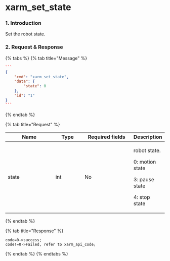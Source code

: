 # xarm\_set\_state

### 1. Introduction

Set the robot state.

### 2. Request & Response

{% tabs %}
{% tab title="Message" %}
````json
```
{
    "cmd": "xarm_set_state",
    "data": {
        "state": 0
    },
    "id": "1"
}
```
````
{% endtab %}

{% tab title="Request" %}
<table data-full-width="true"><thead><tr><th width="142">Name</th><th width="79">Type</th><th width="144">Required fields</th><th>Description</th></tr></thead><tbody><tr><td>state</td><td>int</td><td>No</td><td><p>robot state. </p><p>0: motion state</p><p>3: pause state</p><p>4: stop state </p></td></tr></tbody></table>
{% endtab %}

{% tab title="Response" %}
```
code=0->success;
code!=0->Failed, refer to xarm_api_code;
```
{% endtab %}
{% endtabs %}
